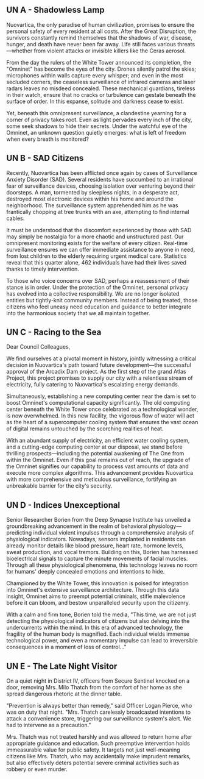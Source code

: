 ## UN A - Shadowless Lamp

Nuovartica, the only paradise of human civilization, promises to ensure the personal safety of every resident at all costs. After the Great Disruption, the survivors constantly remind themselves that the shadows of war, disease, hunger, and death have never been far away. Life still faces various threats—whether from violent attacks or invisible killers like the Ceras aerosol.

From the day the rulers of the White Tower announced its completion, the "Omninet" has become the eyes of the city. Drones silently patrol the skies; microphones within walls capture every whisper; and even in the most secluded corners, the ceaseless surveillance of infrared cameras and laser radars leaves no misdeed concealed.  These mechanical guardians, tireless in their watch, ensure that no cracks or turbulence can gestate beneath the surface of order. In this expanse, solitude and darkness cease to exist. 

Yet, beneath this omnipresent surveillance, a clandestine yearning for a corner of privacy takes root. Even as light pervades every inch of the city, some seek shadows to hide their secrets. Under the watchful eye of the Omninet, an unknown question quietly emerges: what is left of freedom when every breath is monitored?


## UN B - SAD Citizens

Recently, Nuovartica has been afflicted once again by cases of Surveillance Anxiety Disorder (SAD). Several residents have succumbed to an irrational fear of surveillance devices, choosing isolation over venturing beyond their doorsteps. A man, tormented by sleepless nights, in a desperate act, destroyed most electronic devices within his home and around the neighborhood. The surveillance system apprehended him as he was frantically chopping at tree trunks with an axe, attempting to find internal cables.

It must be understood that the discomfort experienced by those with SAD may simply be nostalgia for a more chaotic and unstructured past. Our omnipresent monitoring exists for the welfare of every citizen. Real-time surveillance ensures we can offer immediate assistance to anyone in need, from lost children to the elderly requiring urgent medical care. Statistics reveal that this quarter alone, 462 individuals have had their lives saved thanks to timely intervention.

To those who voice concerns over SAD, perhaps a reassessment of their stance is in order. Under the protection of the Omninet, personal privacy has evolved into a collective responsibility. We are no longer isolated entities but tightly-knit community members. Instead of being treated, those citizens who feel uneasy need education and guidance to better integrate into the harmonious society that we all maintain together.


## UN C - Racing to the Sea

Dear Council Colleagues,

We find ourselves at a pivotal moment in history, jointly witnessing a critical decision in Nuovartica's path toward future development—the successful approval of the Arcadix Dam project. As the first step of the grand Atlas Project, this project promises to supply our city with a relentless stream of electricity, fully catering to Nuovartica's escalating energy demands.

Simultaneously, establishing a new computing center near the dam is set to boost Omninet's computational capacity significantly. The old computing center beneath the White Tower once celebrated as a technological wonder, is now overwhelmed. In this new facility, the vigorous flow of water will act as the heart of a supercomputer cooling system that ensures the vast ocean of digital remains untouched by the scorching realities of heat.

With an abundant supply of electricity, an efficient water cooling system, and a cutting-edge computing center at our disposal, we stand before thrilling prospects—including the potential awakening of The One from within the Omninet. Even if this goal remains out of reach, the upgrade of the Omninet signifies our capability to process vast amounts of data and execute more complex algorithms. This advancement provides Nuovartica with more comprehensive and meticulous surveillance, fortifying an unbreakable barrier for the city's security.


## UN D - Indices Unexceptional

Senior Researcher Borien from the Deep Synapse Institute has unveiled a groundbreaking advancement in the realm of behavioral physiology—predicting individual violent impulses through a comprehensive analysis of physiological indicators. Nowadays, sensors implanted in residents can already monitor details like blood pressure, heart rate, hormone levels, sweat production, and vocal tremors. Building on this, Borien has harnessed bioelectrical signals to capture the minute movements of facial muscles. Through all these physiological phenomena, this technology leaves no room for humans' deeply concealed emotions and intentions to hide.

Championed by the White Tower, this innovation is poised for integration into Omninet's extensive surveillance architecture. Through this data insight, Omninet aims to preempt potential criminals, stifle malevolence before it can bloom, and bestow unparalleled security upon the citizenry.

With a calm and firm tone, Borien told the media, "This time, we are not just detecting the physiological indicators of citizens but also delving into the undercurrents within the mind. In this era of advanced technology, the fragility of the human body is magnified. Each individual wields immense technological power, and even a momentary impulse can lead to irreversible consequences in a moment of loss of control..."

## UN E - The Late Night Visitor

On a quiet night in District IV, officers from Secure Sentinel knocked on a door, removing Mrs. Milo Thatch from the comfort of her home as she spread dangerous rhetoric at the dinner table.

"Prevention is always better than remedy," said Officer Logan Pierce, who was on duty that night. "Mrs. Thatch carelessly broadcasted intentions to attack a convenience store, triggering our surveillance system's alert. We had to intervene as a precaution." 

Mrs. Thatch was not treated harshly and was allowed to return home after appropriate guidance and education. Such preemptive intervention holds immeasurable value for public safety. It targets not just well-meaning citizens like Mrs. Thatch, who may accidentally make imprudent remarks, but also effectively deters potential severe criminal activities such as robbery or even murder.
